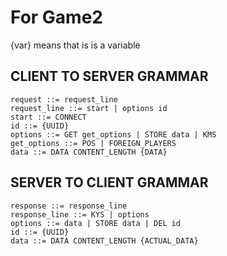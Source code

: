 # For Game2
{var} means that is is a variable
## CLIENT TO SERVER GRAMMAR
	request ::= request_line
	request_line ::= start | options id
	start ::= CONNECT
	id ::= {UUID}
	options ::= GET get_options | STORE data | KMS 
	get_options ::= POS | FOREIGN_PLAYERS
	data ::= DATA CONTENT_LENGTH {DATA}

## SERVER TO CLIENT GRAMMAR
	response ::= response_line
	response_line ::= KYS | options
	options ::= data | STORE data | DEL id
	id ::= {UUID}
	data ::= DATA CONTENT_LENGTH {ACTUAL_DATA}

